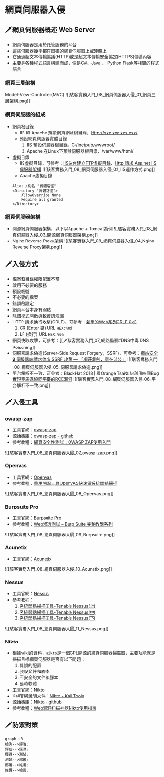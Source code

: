# 網頁伺服器入侵
## 🗡網頁伺服器概述 Web Server
- 網頁伺服器是用於託管服務的平台
- 這些伺服器幾乎都在單獨的網頁伺服器上或硬體上
- 它通過超文本傳輸協議(HTTP)或是超文本傳輸安全協定(HTTPS)傳遞內容
- 主要是各種程式語言構建而成，像是C#、Java 、 Python Flask等相關的程式語言

### 網頁三層架構
Model-View-Controller(MVC)
![[駭客實務入門_08_網頁伺服器入侵_01_網頁三層架構.png]]

### 網頁伺服器的組成
- 網頁根目錄
	- IIS 和 Apache 預設網頁網址根目錄，[Http://xxx.xxx.xxx.xxx/]()
	- 預設網頁伺服器實體目錄
		1. IIS 預設伺服器根目錄，C:/inetpub/wwwroot/
		2. Apache 在Linux下預設伺服器根目錄，/var/www/html/
- 虛擬目錄
	- IIS虛擬目錄，可參考：[IIS站台建立FTP虛擬目錄](https://dotblogs.com.tw/chichiBlog/2017/11/30/094751)、[Http 請求 Asp.net IIS伺服器架構](https://ithelp.ithome.com.tw/articles/10214877)
		![[駭客實務入門_08_網頁伺服器入侵_02_IIS運作方式.png]]
	- Apache虛擬目錄
	```
	Alias /別名 "實體路徑"
	<Directory "實體路徑">
		AllowOverride None
		Require all granted
	</Directory>
	```

### 網頁伺服器架構
- 開源網頁伺服器架構，以下以Apache + Tomcat為例
	![[駭客實務入門_08_網頁伺服器入侵_03_開源網頁伺服器架構.png]]
- Nginx Reverse Proxy架構
	![[駭客實務入門_08_網頁伺服器入侵_04_Nginx Reverse Proxy架構.png]]

## 🗡入侵方式
- 檔案和目錄權限配置不當
- 啟用不必要的服務
- 預設帳號
- 不必要的檔案
- 錯誤的設定
- 網頁平台本身有弱點
- 除錯模式開啟導致資訊洩漏
- HTTP 請求換行攻擊(CRLF)，可參考：[新手的Web系列CRLF 0x2](https://ithelp.ithome.com.tw/articles/10252589?sc=rss.iron)
	1. CR (Enter 鍵) URL `HEX:%0d`
	2. LF (換行) URL `HEX:%0a`
- 網頁快取攻擊，可參考：[[🗡駭客實務入門_07_網路監聽#DNS中毒 DNS Poisoning]]
- 伺服器請求偽造(Server-Side Request Forgery，SSRF)，可參考：[網站安全🔒 伺服器端請求偽造 SSRF 攻擊 — 「項莊舞劍，意在沛公」](https://medium.com/%E7%A8%8B%E5%BC%8F%E7%8C%BF%E5%90%83%E9%A6%99%E8%95%89/%E7%B6%B2%E7%AB%99%E5%AE%89%E5%85%A8-%E4%BC%BA%E6%9C%8D%E5%99%A8%E8%AB%8B%E6%B1%82%E5%81%BD%E9%80%A0-ssrf-%E6%94%BB%E6%93%8A-%E9%A0%85%E8%8E%8A%E8%88%9E%E5%8A%8D-%E6%84%8F%E5%9C%A8%E6%B2%9B%E5%85%AC-7a5524926362)
	![[駭客實務入門_08_網頁伺服器入侵_05_伺服器請求偽造.png]]
- 平台解析不一致，可參考：[BlackHat 2018 | 看Orange Tsai如何利用四個Bug實現亞馬遜協同平臺的RCE漏洞](https://www.xuehua.us/a/5eb5291a86ec4d63e68eeaae?lang=zh-hk)
	![[駭客實務入門_08_網頁伺服器入侵_06_平台解析不一致.png]]

## 🗡入侵工具
### owasp-zap
- 工具官網：[owasp-zap](https://www.zaproxy.org/)
- 源始碼庫：[owasp-zap - github](https://github.com/zaproxy/zaproxy)
- 參考教程：[網頁安全性測試：OWASP ZAP使用入門](https://www.tpisoftware.com/tpu/articleDetails/2161)

![[駭客實務入門_08_網頁伺服器入侵_07_owasp-zap.png]]

### Openvas
- 工具官網：[Openvas](https://www.openvas.org/)
- 參考教程：[善用開源工具OpenVAS快速做系統弱點掃描](https://www.uuu.com.tw/Public/content/article/20/20200203.htm)

![[駭客實務入門_08_網頁伺服器入侵_08_Openvas.png]]

### Burpsuite Pro
- 工具官網：[Burpsuite Pro](https://portswigger.net/burp/pro)
- 參考教程：[Web滲透測試 – Burp Suite 完整教學系列](https://hackercat.org/burp-suite-tutorial/web-pentesting-burp-suite-total-tutorial)

![[駭客實務入門_08_網頁伺服器入侵_09_Burpsuite.png]]

### Acunetix
- 工具官網：[Acunetix](https://www.acunetix.com/)

![[駭客實務入門_08_網頁伺服器入侵_10_Acunetix.png]]

### Nessus
- 工具官網：[Nessus](https://zh-tw.tenable.com/products/nessus)
- 參考教程：
	1. [系統弱點掃描工具-Tenable Nessus(上)](https://ithelp.ithome.com.tw/articles/10268209)
	2. [系統弱點掃描工具-Tenable Nessus(中)](https://ithelp.ithome.com.tw/articles/10268957)
	3. [系統弱點掃描工具-Tenable Nessus(下)](https://ithelp.ithome.com.tw/articles/10269733)

![[駭客實務入門_08_網頁伺服器入侵_11_Nessus.png]]

### Nikto
- 根據wiki的資料，`nikto`是一個GPL開源的網頁伺服器掃描器，主要功能就是掃描目標網頁伺服器是否有以下問題：
	1. 錯誤的配置
	2. 預設文件和腳本
	3. 不安全的文件和腳本
	4. 過時軟體
- 工具官網：[Nikto](https://cirt.net/Nikto2)
- Kali官網說明文件：[Nikto - Kali Tools](https://www.kali.org/tools/nikto/)
- 源始碼庫：[Nikto - github](https://github.com/sullo/nikto)
- 參考教程：[Web漏洞扫描神器Nikto使用指南](https://zhuanlan.zhihu.com/p/124246499)

## 🗡防禦對策
```mermaid
graph LR 
檢測-->評估;
評估-->獲得;
獲得-->測試;
測試-->部署;
部署-->維護;
維護-->檢測;
```

